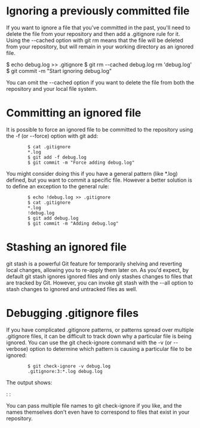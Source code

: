 # Ignoring a previously committed file

If you want to ignore a file that you've committed in the past, you'll need to delete the file from your repository and then add a .gitignore rule for it. Using the --cached option with git rm means that the file will be deleted from your repository, but will remain in your working directory as an ignored file.

$ echo debug.log >> .gitignore
$ git rm --cached debug.log
rm 'debug.log'
$ git commit -m "Start ignoring debug.log"

You can omit the --cached option if you want to delete the file from both the repository and your local file system.

# Committing an ignored file

It is possible to force an ignored file to be committed to the repository using the -f (or --force) option with git add:

            $ cat .gitignore
            *.log
            $ git add -f debug.log
            $ git commit -m "Force adding debug.log"

You might consider doing this if you have a general pattern (like *.log) defined, but you want to commit a specific file. However a better solution is to define an exception to the general rule:

            $ echo !debug.log >> .gitignore
            $ cat .gitignore
            *.log
            !debug.log
            $ git add debug.log
            $ git commit -m "Adding debug.log"


# Stashing an ignored file

git stash is a powerful Git feature for temporarily shelving and reverting local changes, allowing you to re-apply them later on. As you'd expect, by default git stash ignores ignored files and only stashes changes to files that are tracked by Git. However, you can invoke git stash with the --all option to stash changes to ignored and untracked files as well.

# Debugging .gitignore files

If you have complicated .gitignore patterns, or patterns spread over multiple .gitignore files, it can be difficult to track down why a particular file is being ignored. You can use the git check-ignore command with the -v (or --verbose) option to determine which pattern is causing a particular file to be ignored:

            $ git check-ignore -v debug.log
            .gitignore:3:*.log debug.log

The output shows:

<file containing the pattern> : <line number of the pattern> : <pattern> <file name>

You can pass multiple file names to git check-ignore if you like, and the names themselves don't even have to correspond to files that exist in your repository.

